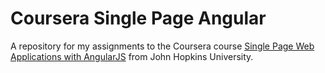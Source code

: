 # Coursera Single Page Angular

A repository for my assignments to the Coursera course [Single Page Web Applications with AngularJS][0] from John Hopkins University.

[0]: https://www.coursera.org/learn/single-page-web-apps-with-angularjs/home
